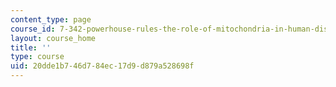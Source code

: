 ```yaml
---
content_type: page
course_id: 7-342-powerhouse-rules-the-role-of-mitochondria-in-human-diseases-spring-2011
layout: course_home
title: ''
type: course
uid: 20dde1b7-46d7-84ec-17d9-d879a528698f
---
```

